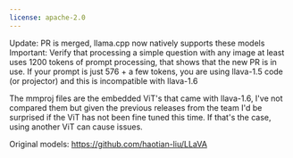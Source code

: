 ```yaml
---
license: apache-2.0
---
```

Update: PR is merged, llama.cpp now natively supports these models 
Important: Verify that processing a simple question with any image at least uses 1200 tokens of prompt processing, that shows that the new PR is in use.
If your prompt is just 576 + a few tokens, you are using llava-1.5 code (or projector) and this is incompatible with llava-1.6


The mmproj files are the embedded ViT's that came with llava-1.6, I've not compared them but given the previous releases from the team I'd be surprised if the ViT has not been fine tuned this time.
If that's the case, using another ViT can cause issues.

Original models: https://github.com/haotian-liu/LLaVA

